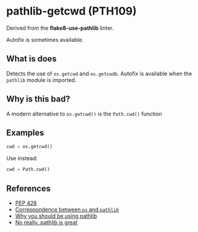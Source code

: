 # pathlib-getcwd (PTH109)

Derived from the **flake8-use-pathlib** linter.

Autofix is sometimes available.

## What is does
Detects the use of `os.getcwd` and `os.getcwdb`.
Autofix is available when the `pathlib` module is imported.

## Why is this bad?
A modern alternative to `os.getcwd()` is the `Path.cwd()` function

## Examples
```python
cwd = os.getcwd()
```

Use instead:
```python
cwd = Path.cwd()
```

## References
* [PEP 428](https://peps.python.org/pep-0428/)
* [Correspondence between `os` and `pathlib`](https://docs.python.org/3/library/pathlib.html#correspondence-to-tools-in-the-os-module)
* [Why you should be using pathlib](https://treyhunner.com/2018/12/why-you-should-be-using-pathlib/)
* [No really, pathlib is great](https://treyhunner.com/2019/01/no-really-pathlib-is-great/)